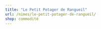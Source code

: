 ```yaml
---
title: "Le Petit Potager de Rangueil"
url: /nimes/le-petit-potager-de-rangueil/
shop: commodité
---
```

